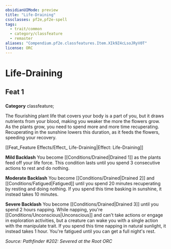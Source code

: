 ```yaml
---
obsidianUIMode: preview
title: "Life-Draining"
cssclasses: pf2e,pf2e-spell
tags:
  - trait/common
  - category/classfeature
  - remaster
aliases: "Compendium.pf2e.classfeatures.Item.XIk9Z4cLsoJRyV0T"
license: ORC
---
```

# Life-Draining
## Feat 1
### 

**Category** classfeature; 




The flourishing plant life that covers your body is a part of you, but it draws nutrients from your blood, making you weaker the more the flowers grow. As the plants grow, you need to spend more and more time recuperating. Recuperating in the sunshine lowers this duration, as it feeds the flowers, speeding your recovery.

[[Feat_Feature Effects/Effect_ Life-Draining|Effect: Life-Draining]]

**Mild Backlash** You become [[Conditions/Drained|Drained 1]] as the plants feed off your life force. This condition lasts until you spend 3 consecutive actions to rest and do nothing.

**Moderate Backlash** You become [[Conditions/Drained|Drained 2]] and [[Conditions/Fatigued|Fatigued]] until you spend 20 minutes recuperating by resting and doing nothing. If you spend this time basking in sunshine, it instead takes 10 minutes.

**Severe Backlash** You become [[Conditions/Drained|Drained 3]] until you spend 2 hours napping. While napping, you're [[Conditions/Unconscious|Unconscious]] and can't take actions or engage in exploration activities, but a creature can wake you with a single action with the manipulate trait. If you spend this time napping in natural sunlight, it instead takes 1 hour. You're fatigued until you can get a full night's rest.

*Source: Pathfinder #202: Severed at the Root*
*ORC*